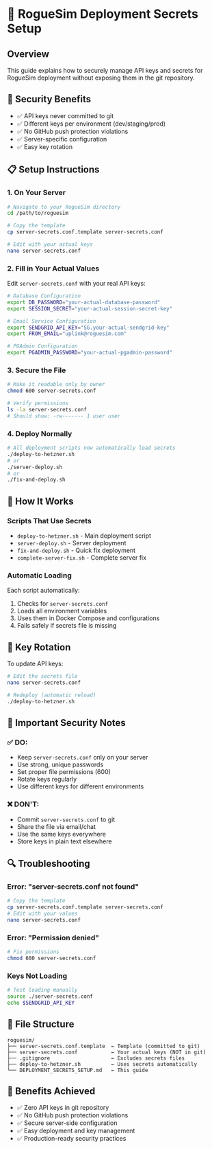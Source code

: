 # 🔐 RogueSim Deployment Secrets Setup

## Overview
This guide explains how to securely manage API keys and secrets for RogueSim deployment without exposing them in the git repository.

## 🚨 Security Benefits
- ✅ API keys never committed to git
- ✅ Different keys per environment (dev/staging/prod)
- ✅ No GitHub push protection violations
- ✅ Server-specific configuration
- ✅ Easy key rotation

## 📋 Setup Instructions

### 1. On Your Server
```bash
# Navigate to your RogueSim directory
cd /path/to/roguesim

# Copy the template
cp server-secrets.conf.template server-secrets.conf

# Edit with your actual keys
nano server-secrets.conf
```

### 2. Fill in Your Actual Values
Edit `server-secrets.conf` with your real API keys:

```bash
# Database Configuration
export DB_PASSWORD="your-actual-database-password"
export SESSION_SECRET="your-actual-session-secret-key"

# Email Service Configuration
export SENDGRID_API_KEY="SG.your-actual-sendgrid-key"
export FROM_EMAIL="uplink@roguesim.com"

# PGAdmin Configuration
export PGADMIN_PASSWORD="your-actual-pgadmin-password"
```

### 3. Secure the File
```bash
# Make it readable only by owner
chmod 600 server-secrets.conf

# Verify permissions
ls -la server-secrets.conf
# Should show: -rw------- 1 user user
```

### 4. Deploy Normally
```bash
# All deployment scripts now automatically load secrets
./deploy-to-hetzner.sh
# or
./server-deploy.sh
# or
./fix-and-deploy.sh
```

## 🔄 How It Works

### Scripts That Use Secrets
- `deploy-to-hetzner.sh` - Main deployment script
- `server-deploy.sh` - Server deployment
- `fix-and-deploy.sh` - Quick fix deployment
- `complete-server-fix.sh` - Complete server fix

### Automatic Loading
Each script automatically:
1. Checks for `server-secrets.conf`
2. Loads all environment variables
3. Uses them in Docker Compose and configurations
4. Fails safely if secrets file is missing

## 🔧 Key Rotation

To update API keys:
```bash
# Edit the secrets file
nano server-secrets.conf

# Redeploy (automatic reload)
./deploy-to-hetzner.sh
```

## 🚨 Important Security Notes

### ✅ DO:
- Keep `server-secrets.conf` only on your server
- Use strong, unique passwords
- Set proper file permissions (600)
- Rotate keys regularly
- Use different keys for different environments

### ❌ DON'T:
- Commit `server-secrets.conf` to git
- Share the file via email/chat
- Use the same keys everywhere
- Store keys in plain text elsewhere

## 🔍 Troubleshooting

### Error: "server-secrets.conf not found"
```bash
# Copy the template
cp server-secrets.conf.template server-secrets.conf
# Edit with your values
nano server-secrets.conf
```

### Error: "Permission denied"
```bash
# Fix permissions
chmod 600 server-secrets.conf
```

### Keys Not Loading
```bash
# Test loading manually
source ./server-secrets.conf
echo $SENDGRID_API_KEY
```

## 📁 File Structure
```
roguesim/
├── server-secrets.conf.template  ← Template (committed to git)
├── server-secrets.conf           ← Your actual keys (NOT in git)
├── .gitignore                    ← Excludes secrets files
├── deploy-to-hetzner.sh          ← Uses secrets automatically
└── DEPLOYMENT_SECRETS_SETUP.md   ← This guide
```

## 🎯 Benefits Achieved
- ✅ Zero API keys in git repository
- ✅ No GitHub push protection violations  
- ✅ Secure server-side configuration
- ✅ Easy deployment and key management
- ✅ Production-ready security practices 